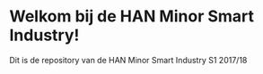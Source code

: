 # Welkom bij de HAN Minor Smart Industry!


Dit is de repository van de HAN Minor Smart Industry S1 2017/18
